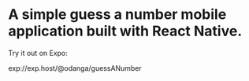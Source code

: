 # A simple guess a number mobile application built with React Native.

Try it out on Expo:

exp://exp.host/@odanga/guessANumber